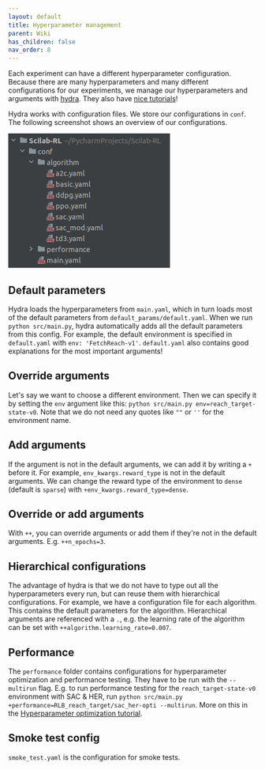 ```yaml
---
layout: default
title: Hyperparameter management
parent: Wiki
has_children: false
nav_order: 8
---
```


Each experiment can have a different hyperparameter configuration. Because there are many hyperparameters and many different configurations for our experiments, we manage our hyperparameters and arguments with [hydra](https://hydra.cc/). They also have [nice tutorials](https://hydra.cc/docs/tutorials/intro/)!

Hydra works with configuration files. We store our configurations in `conf`. The following screenshot shows an overview of our configurations.

![image](uploads/0991a38dfd18236520ef1bfa5af537cc/image.png)

## Default parameters
Hydra loads the hyperparameters from `main.yaml`, which in turn loads most of the default parameters from `default_params/default.yaml`. When we run `python src/main.py`, hydra automatically adds all the default parameters from this config. For example, the default environment is specified in `default.yaml` with `env: 'FetchReach-v1'`. `default.yaml` also contains good explanations for the most important arguments!

## Override arguments
Let's say we want to choose a different environment. Then we can specify it by setting the `env` argument like this: `python src/main.py env=reach_target-state-v0`. Note that we do not need any quotes like `""` or `''` for the environment name.

## Add arguments
If the argument is not in the default arguments, we can add it by writing a `+` before it. For example, `env_kwargs.reward_type` is not in the default arguments. We can change the reward type of the environment to `dense` (default is `sparse`) with `+env_kwargs.reward_type=dense`.

## Override or add arguments
With `++`, you can override arguments or add them if they're not in the default arguments. E.g. `++n_epochs=3`.

## Hierarchical configurations
The advantage of hydra is that we do not have to type out all the hyperparameters every run, but can reuse them with hierarchical configurations. For example, we have a configuration file for each algorithm. This contains the default parameters for the algorithm. Hierarchical arguments are referenced with a `.`, e.g. the learning rate of the algorithm can be set with `++algorithm.learning_rate=0.007`.

## Performance
The `performance` folder contains configurations for hyperparameter optimization and performance testing. They have to be run with the `--multirun` flag. E.g. to run performance testing for the `reach_target-state-v0` environment with SAC & HER, run `python src/main.py +performance=RLB_reach_target/sac_her-opti --multirun`. More on this in the [Hyperparameter optimization tutorial](Perform-hyperparameter-optimization).

## Smoke test config
`smoke_test.yaml` is the configuration for smoke tests.
